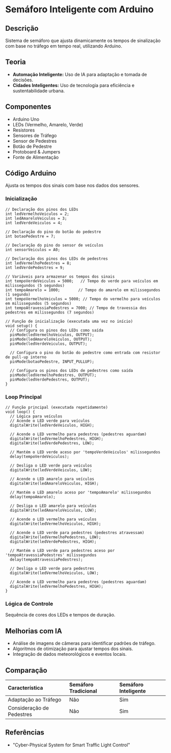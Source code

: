 # Semáforo Inteligente com Arduino

## Descrição
Sistema de semáforo que ajusta dinamicamente os tempos de sinalização com base no tráfego em tempo real, utilizando Arduino.

## Teoria
- **Automação Inteligente:** Uso de IA para adaptação e tomada de decisões.
- **Cidades Inteligentes:** Uso de tecnologia para eficiência e sustentabilidade urbana.

## Componentes
- Arduino Uno
- LEDs (Vermelho, Amarelo, Verde)
- Resistores
- Sensores de Tráfego
- Sensor de Pedestres
- Botão de Pedestre
- Protoboard & Jumpers
- Fonte de Alimentação

## Código Arduino
Ajusta os tempos dos sinais com base nos dados dos sensores.

### Inicialização
```
// Declaração dos pinos dos LEDs
int ledVermelhoVeiculos = 2;
int ledAmareloVeiculos = 3;
int ledVerdeVeiculos = 4;

// Declaração do pino do botão do pedestre
int botaoPedestre = 7;

// Declaração do pino do sensor de veículos
int sensorVeiculos = A0;

// Declaração dos pinos dos LEDs de pedestres
int ledVermelhoPedestres = 8;
int ledVerdePedestres = 9;

// Variáveis para armazenar os tempos dos sinais
int tempoVerdeVeiculos = 5000;   // Tempo do verde para veículos em milissegundos (5 segundos)
int tempoAmarelo = 1000;        // Tempo do amarelo em milissegundos (1 segundo)
int tempoVermelhoVeiculos = 5000; // Tempo do vermelho para veículos em milissegundos (5 segundos)
int tempoAtravessiaPedestres = 7000; // Tempo de travessia dos pedestres em milissegundos (7 segundos)

// Função de inicialização (executada uma vez no início)
void setup() {
  // Configura os pinos dos LEDs como saída
  pinMode(ledVermelhoVeiculos, OUTPUT);
  pinMode(ledAmareloVeiculos, OUTPUT);
  pinMode(ledVerdeVeiculos, OUTPUT);

  // Configura o pino do botão do pedestre como entrada com resistor de pull-up interno
  pinMode(botaoPedestre, INPUT_PULLUP);

  // Configura os pinos dos LEDs de pedestres como saída
  pinMode(ledVermelhoPedestres, OUTPUT);
  pinMode(ledVerdePedestres, OUTPUT);
}
```

### Loop Principal
```
// Função principal (executada repetidamente)
void loop() {
  // Lógica para veículos
  // Acende o LED verde para veículos
  digitalWrite(ledVerdeVeiculos, HIGH);

  // Acende o LED vermelho para pedestres (pedestres aguardam)
  digitalWrite(ledVermelhoPedestres, HIGH);
  digitalWrite(ledVerdePedestres, LOW);

  // Mantém o LED verde aceso por 'tempoVerdeVeiculos' milissegundos
  delay(tempoVerdeVeiculos);

  // Desliga o LED verde para veículos
  digitalWrite(ledVerdeVeiculos, LOW);

  // Acende o LED amarelo para veículos
  digitalWrite(ledAmareloVeiculos, HIGH);

  // Mantém o LED amarelo aceso por 'tempoAmarelo' milissegundos
  delay(tempoAmarelo);

  // Desliga o LED amarelo para veículos
  digitalWrite(ledAmareloVeiculos, LOW);

  // Acende o LED vermelho para veículos
  digitalWrite(ledVermelhoVeiculos, HIGH);

  // Acende o LED verde para pedestres (pedestres atravessam)
  digitalWrite(ledVermelhoPedestres, LOW);
  digitalWrite(ledVerdePedestres, HIGH);

  // Mantém o LED verde para pedestres aceso por 'tempoAtravessiaPedestres' milissegundos
  delay(tempoAtravessiaPedestres);

  // Desliga o LED verde para pedestres
  digitalWrite(ledVermelhoVeiculos, LOW);

  // Acende o LED vermelho para pedestres (pedestres aguardam)
  digitalWrite(ledVermelhoPedestres, HIGH);
}
```

### Lógica de Controle
Sequência de cores dos LEDs e tempos de duração.

## Melhorias com IA
- Análise de imagens de câmeras para identificar padrões de tráfego.
- Algoritmos de otimização para ajustar tempos dos sinais.
- Integração de dados meteorológicos e eventos locais.

## Comparação
| Característica          | Semáforo Tradicional | Semáforo Inteligente |
| :----------------------- | :------------------- | :------------------- |
| Adaptação ao Tráfego   | Não                  | Sim                  |
| Consideração de Pedestres | Não                  | Sim                  |

## Referências
- "Cyber-Physical System for Smart Traffic Light Control"
